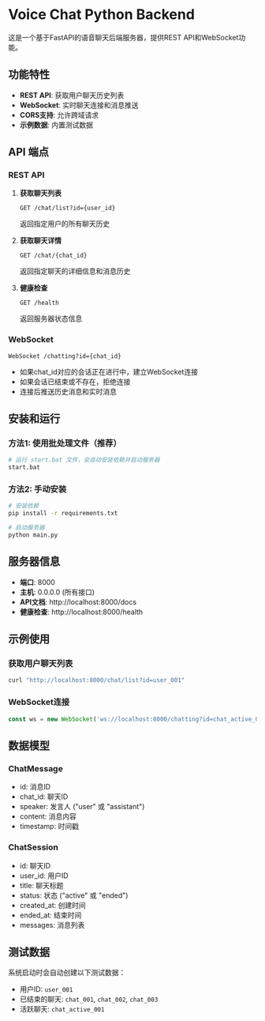 # Voice Chat Python Backend

这是一个基于FastAPI的语音聊天后端服务器，提供REST API和WebSocket功能。

## 功能特性

- **REST API**: 获取用户聊天历史列表
- **WebSocket**: 实时聊天连接和消息推送
- **CORS支持**: 允许跨域请求
- **示例数据**: 内置测试数据

## API 端点

### REST API

1. **获取聊天列表**
   ```
   GET /chat/list?id={user_id}
   ```
   返回指定用户的所有聊天历史

2. **获取聊天详情**
   ```
   GET /chat/{chat_id}
   ```
   返回指定聊天的详细信息和消息历史

3. **健康检查**
   ```
   GET /health
   ```
   返回服务器状态信息

### WebSocket

```
WebSocket /chatting?id={chat_id}
```
- 如果chat_id对应的会话正在进行中，建立WebSocket连接
- 如果会话已结束或不存在，拒绝连接
- 连接后推送历史消息和实时消息

## 安装和运行

### 方法1: 使用批处理文件（推荐）
```bash
# 运行 start.bat 文件，会自动安装依赖并启动服务器
start.bat
```

### 方法2: 手动安装
```bash
# 安装依赖
pip install -r requirements.txt

# 启动服务器
python main.py
```

## 服务器信息

- **端口**: 8000
- **主机**: 0.0.0.0 (所有接口)
- **API文档**: http://localhost:8000/docs
- **健康检查**: http://localhost:8000/health

## 示例使用

### 获取用户聊天列表
```bash
curl "http://localhost:8000/chat/list?id=user_001"
```

### WebSocket连接
```javascript
const ws = new WebSocket('ws://localhost:8000/chatting?id=chat_active_001');
```

## 数据模型

### ChatMessage
- id: 消息ID
- chat_id: 聊天ID
- speaker: 发言人 ("user" 或 "assistant")
- content: 消息内容
- timestamp: 时间戳

### ChatSession
- id: 聊天ID
- user_id: 用户ID
- title: 聊天标题
- status: 状态 ("active" 或 "ended")
- created_at: 创建时间
- ended_at: 结束时间
- messages: 消息列表

## 测试数据

系统启动时会自动创建以下测试数据：
- 用户ID: `user_001`
- 已结束的聊天: `chat_001`, `chat_002`, `chat_003`
- 活跃聊天: `chat_active_001`
